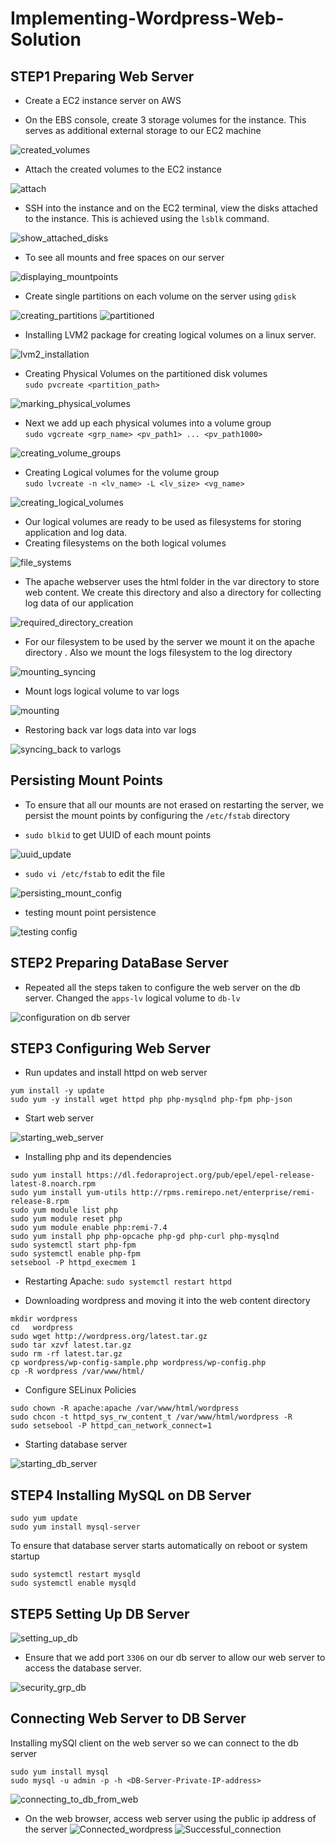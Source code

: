 # Implementing-Wordpress-Web-Solution

## STEP1 Preparing Web Server

- Create a EC2 instance server on AWS 

- On the EBS console, create 3 storage volumes for the instance. This serves as additional external storage to our EC2 machine

![created_volumes](./img/2.created_volumes.jpg)

- Attach the created volumes to the EC2 instance 

![attach](./img/3.attached_volumes.jpg)

- SSH into the instance and on the EC2 terminal, view the disks attached to the instance. This is achieved using the `lsblk` command.

![show_attached_disks](./img/4.show_attached_disks.jpg)


- To see all mounts and free spaces on our server

![displaying_mountpoints](./img/5.displaying_mountPoints.jpg)

- Create single partitions on each volume on the server using `gdisk `

![creating_partitions](./img/6.creating_partition.jpg)
![partitioned](./img/7.partitioned.jpg)


- Installing LVM2 package for creating logical volumes on a linux server.

![lvm2_installation](./img/8.lvm2_installation.jpg)

- Creating Physical Volumes on the partitioned disk volumes <br/>
`sudo pvcreate <partition_path>`

![marking_physical_volumes](./img/10.marking_physical_volumes.jpg)


- Next we add up each physical volumes into a volume group <br/>
`sudo vgcreate <grp_name> <pv_path1> ... <pv_path1000> `

![creating_volume_groups](./img/11.creating_volume_group.jpg)

- Creating Logical volumes for the volume group <br/>
`sudo lvcreate -n <lv_name> -L <lv_size> <vg_name>`

![creating_logical_volumes](./img/12.creating_logical_volumes.jpg)


- Our logical volumes are ready to be used as filesystems for storing application and log data.
- Creating filesystems on the both logical volumes

![file_systems](./img/13.creating_filesystems_for_each_logical_volumes.jpg)


- The apache webserver uses the html folder in the var directory to store web content. We create this directory and also a directory for collecting log data of our application

![required_directory_creation](./img/14.required_directory_creation.jpg)

- For our filesystem to be used by the server we mount it on the apache directory . Also we mount the logs filesystem to the log directory

![mounting_syncing](./img/15.mounting_syncing.jpg)

- Mount logs logical volume to var logs

![mounting](./img/16.mounting_2.jpg)

- Restoring back var logs data into var logs

![syncing_back to varlogs](./img/17.syncing_back_to_varlogs.jpg)

## Persisting Mount Points
- To ensure that all our mounts are not erased on restarting the server, we persist the mount points by configuring the `/etc/fstab` directory

- `sudo blkid` to get UUID of each mount points

![uuid_update](./img/18.getting_uuid_for_fstab_updates.jpg)

- `sudo vi /etc/fstab` to edit the file

![persisting_mount_config](./img/19.persisiting_mount_config.jpg)

 - testing mount point persistence

![testing config](./img/20.testing_config.jpg)

## STEP2 Preparing DataBase Server
 - Repeated all the steps taken to configure the web server on the db server. Changed the `apps-lv` logical volume to `db-lv`

![configuration on db server](./img/21.configuration_on_db_server.jpg)

## STEP3 Configuring Web Server
- Run updates and install httpd on web server
```
yum install -y update
sudo yum -y install wget httpd php php-mysqlnd php-fpm php-json
```

- Start web server

![starting_web_server](./img/22.starting_web_server.jpg)

- Installing php and its dependencies
```
sudo yum install https://dl.fedoraproject.org/pub/epel/epel-release-latest-8.noarch.rpm
sudo yum install yum-utils http://rpms.remirepo.net/enterprise/remi-release-8.rpm
sudo yum module list php
sudo yum module reset php
sudo yum module enable php:remi-7.4
sudo yum install php php-opcache php-gd php-curl php-mysqlnd
sudo systemctl start php-fpm
sudo systemctl enable php-fpm
setsebool -P httpd_execmem 1
```

- Restarting Apache: 
`sudo systemctl restart httpd`

- Downloading wordpress and moving it into the web content directory
```
mkdir wordpress
cd   wordpress
sudo wget http://wordpress.org/latest.tar.gz
sudo tar xzvf latest.tar.gz
sudo rm -rf latest.tar.gz
cp wordpress/wp-config-sample.php wordpress/wp-config.php
cp -R wordpress /var/www/html/
```

- Configure SELinux Policies
```
sudo chown -R apache:apache /var/www/html/wordpress
sudo chcon -t httpd_sys_rw_content_t /var/www/html/wordpress -R
sudo setsebool -P httpd_can_network_connect=1
```
- Starting database server

![starting_db_server](./img/23.starting_db_server.jpg)

## STEP4 Installing MySQL on DB Server
```
sudo yum update
sudo yum install mysql-server
```

To ensure that database server starts automatically on reboot or system startup
```
sudo systemctl restart mysqld
sudo systemctl enable mysqld
```

## STEP5 Setting Up DB Server
![setting_up_db](./img/24.setting_up_db.jpg)

 - Ensure that we add port `3306` on our db server to allow our web server to access the database server.

![security_grp_db](./img/25.security_grp_db.jpg)

## Connecting Web Server to DB Server

Installing mySQl client on the web server so we can connect to the db server

```
sudo yum install mysql
sudo mysql -u admin -p -h <DB-Server-Private-IP-address>
```
![connecting_to_db_from_web](./img/26.connecting_to_db_from_web.jpg)

- On the web browser, access web server using the public ip address of the server 
![Connected_wordpress](./img/27.connected_wordpress.jpg)
![Successful_connection](./img/28.successful.jpg)